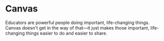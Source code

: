 # Canvas
Educators are powerful people doing important, life-changing things. Canvas doesn't get in the way of that—it just makes those important, life-changing things easier to do and easier to share.

